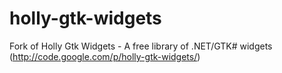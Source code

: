 holly-gtk-widgets
=================

Fork of Holly Gtk Widgets - A free library of .NET/GTK# widgets (http://code.google.com/p/holly-gtk-widgets/)
